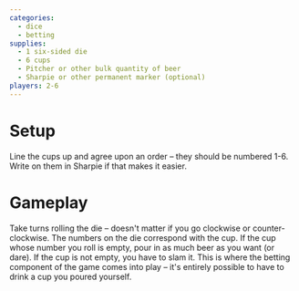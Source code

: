 ```yaml
---
categories:
  - dice
  - betting
supplies:
  - 1 six-sided die
  - 6 cups
  - Pitcher or other bulk quantity of beer
  - Sharpie or other permanent marker (optional)
players: 2-6
---
```

# Setup
Line the cups up and agree upon an order – they should be numbered 1-6.
Write on them in Sharpie if that makes it easier.

# Gameplay
Take turns rolling the die – doesn't matter if you go clockwise or counter-clockwise.
The numbers on the die correspond with the cup. If the cup whose number you roll is empty, pour in as much beer as you want (or dare).
If the cup is not empty, you have to slam it. This is where the betting component of the game comes into play – it's entirely possible to have to drink a cup you poured yourself.
